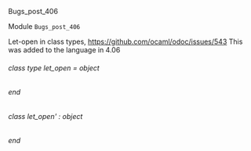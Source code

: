 Bugs_post_406

Module  `` Bugs_post_406 `` 

Let-open in class types, https://github.com/ocaml/odoc/issues/543 This was added to the language in 4.06

###### class type  let_open = object
###### end

###### class  let_open' : object
###### end


